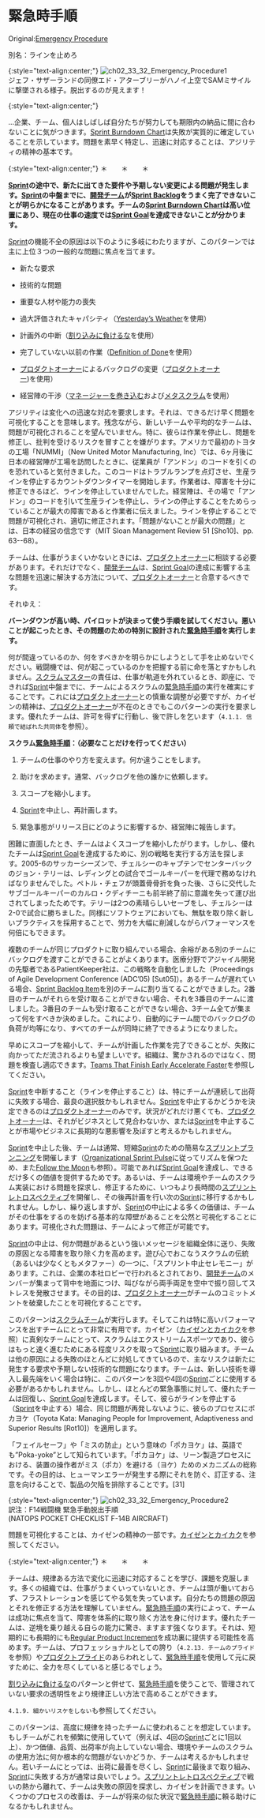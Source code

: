 # 緊急時手順

 Original:[Emergency Procedure](https://sites.google.com/a/scrumplop.org/published-patterns/product-organization-pattern-language/emergency-procedure)

別名：ラインを止めろ

{:style="text-align:center;"}
![ch02_33_32_Emergency_Procedure1](Images/ch02_33_32_Emergency_Procedure1.png)<br>
ジェフ・サザーランドの同僚エド・アターブリーがハノイ上空でSAMミサイルに撃墜される様子。脱出するのが見えます！

{:style="text-align:center;"}


...企業、チーム、個人はしばしば自分たちが努力しても期限内の納品に間に合わないことに気がつきます。[Sprint Burndown Chart](https://sites.google.com/a/scrumplop.org/published-patterns/value-stream/information-radiator/sprint-burndown-chart)は失敗が実質的に確定していることを示しています。問題を素早く特定し、迅速に対応することは、アジリティの精神の基本です。

{:style="text-align:center;"}
＊　　＊　　＊

**[Sprint](https://sites.google.com/a/scrumplop.org/published-patterns/value-stream/sprint)​の途中で、新たに出てきた要件や予期しない変更による問題が発生します。[Sprint](https://sites.google.com/a/scrumplop.org/published-patterns/value-stream/sprint)の中盤までに、[開発チーム](ch02_14_14_Development_Team.md)が[Sprint Backlog](https://sites.google.com/a/scrumplop.org/published-patterns/value-stream/sprint-backlog)をうまく完了できないことが明らかになることがあります。チームの[Sprint Burndown Chart](https://sites.google.com/a/scrumplop.org/published-patterns/value-stream/information-radiator/sprint-burndown-chart)は高い位置にあり、現在の仕事の速度では[Sprint Goal](https://sites.google.com/a/scrumplop.org/published-patterns/value-stream/sprint-goal)を達成できないことが分かります。**

[Sprint](https://sites.google.com/a/scrumplop.org/published-patterns/value-stream/sprint)の機能不全の原因は以下のように多岐にわたりますが、このパターンでは主に上位３つの一般的な問題に焦点を当てます。

* 新たな要求

* 技術的な問題

* 重要な人材や能力の喪失

* 過大評価されたキャパシティ（[Yesterday’s Weather](https://sites.google.com/a/scrumplop.org/published-patterns/value-stream/estimation-points/yesterday-s-weather)​を使用）

* 計画外の中断（[割り込みに負けるな](ch02_34_33_Illegitimus_Non_Interruptus.md)​を使用）

* 完了していない以前の作業（[Definition of Done](https://sites.google.com/a/scrumplop.org/published-patterns/value-stream/definition-of-done)​を使用）

* [プロダクトオーナー](ch02_11_11_Product_Owner.md)によるバックログの変更（[プロダクトオーナー](ch02_11_11_Product_Owner.md))を使用）

* 経営陣の干渉（[マネージャーを巻き込む](ch02_06_6_Involve_the_Managers.md)​および[メタスクラム](ch02_38_37_MetaScrum.md)​​を使用）

アジリティは変化への迅速な対応を要求します。それは、できるだけ早く問題を可視化することを意味します。残念ながら、新しいチームや平均的なチームは、問題が可視化されることを望んでいません。特に、彼らは作業を停止し、問題を修正し、批判を受けるリスクを冒すことを嫌がります。アメリカで最初のトヨタの工場「NUMMI」（New United Motor Manufacturing, Inc）では、6ヶ月後に日本の経営陣が工場を訪問したときに、従業員が「アンドン」のコードを引くのを恐れていると気付きました。このコードはトラブルランプを点灯させ、生産ラインを停止するカウントダウンタイマーを開始します。作業者は、障害を十分に修正できるほど、ラインを停止していませんでした。経営陣は、その場で「アンドン」のコードを引いて生産ラインを停止し、ラインの停止することをためらっていることが最大の障害であると作業者に伝えました。ラインを停止することで問題が可視化され、適切に修正されます。「問題がないことが最大の問題」とは、日本の経営の信念です（MIT Sloan Management Review 51 [Sho10]、pp. 63--68）。

チームは、仕事がうまくいかないときには、[プロダクトオーナー](ch02_11_11_Product_Owner.md)に相談する必要があります。それだけでなく、[開発チーム](ch02_14_14_Development_Team.md)は、[Sprint Goal](https://sites.google.com/a/scrumplop.org/published-patterns/value-stream/sprint-goal)の達成に影響する主な問題を迅速に解決する方法について、[プロダクトオーナー](ch02_11_11_Product_Owner.md)と合意するべきです。

それゆえ：

**バーンダウンが高い時、パイロットが決まって使う手順を試してください。悪いことが起こったとき、その問題のための特別に設計された[緊急時手順](ch02_33_32_Emergency_Procedure.md)を実行します。**

何が間違っているのか、何をすべきかを明らかにしようとして手を止めないでください。戦闘機では、何が起こっているのかを把握する前に命を落とすかもしれません。[スクラムマスター](ch02_20_19_ScrumMaster.md)​の責任は、仕事が軌道を外れているとき、即座に、できれば[Sprint](https://sites.google.com/a/scrumplop.org/published-patterns/value-stream/sprint)中盤までに、チームによるスクラムの[緊急時手順](ch02_33_32_Emergency_Procedure.md)の実行を確実にすることです。これには[プロダクトオーナー](ch02_11_11_Product_Owner.md)との慎重な調整が必要ですが、カイゼンの精神は、[プロダクトオーナー](ch02_11_11_Product_Owner.md)が不在のときでもこのパターンの実行を要求します。優れたチームは、許可を得ずに行動し、後で許しを乞います（`4.1.1. 信頼で結ばれた共同体`を参照）。

**スクラム[緊急時手順](ch02_33_32_Emergency_Procedure.md)：（必要なことだけを行ってください）**

1. チームの仕事のやり方を変えます。何か違うことをします。

1. 助けを求めます。通常、バックログを他の誰かに依頼します。

1. スコープを縮小します。

1. [Sprint](https://sites.google.com/a/scrumplop.org/published-patterns/value-stream/sprint)を中止し、再計画します。

1. 緊急事態がリリース日にどのように影響するか、経営陣に報告します。

困難に直面したとき、チームはよくスコープを縮小したがります。しかし、優れたチームは[Sprint Goal](https://sites.google.com/a/scrumplop.org/published-patterns/value-stream/sprint-goal)を達成するために、別の戦略を実行する方法を探します。2005-6のサッカーシーズンで、チェルシーのキャプテンでセンターバックのジョン・テリーは、レディングとの試合でゴールキーパーを代理で務めなければなりませんでした。ペトル・チェフが頭蓋骨骨折を負った後、さらに交代したサブゴールキーパーのカルロ・クディチーニも前半終了前に意識を失って運び出されてしまったためです。テリーは2つの素晴らしいセーブをし、チェルシーは2-0で試合に勝ちました。同様にソフトウェアにおいても、無駄を取り除く新しいプラクティスを採用することで、労力を大幅に削減しながらパフォーマンスを何倍にもできます。

複数のチームが同じプロダクトに取り組んでいる場合、余裕がある別のチームにバックログを渡すことができることがよくあります。医療分野でアジャイル開発の先駆者であるPatientKeeper社は、この戦略を自動化しました（Proceedings of Agile Development Conference (ADC’05) [Sut05]）。あるチームが遅れている場合、[Sprint Backlog Item](https://sites.google.com/a/scrumplop.org/published-patterns/value-stream/sprint-backlog/sprint-backlog-item)​を別のチームに割り当てることができました。2番目のチームがそれらを受け取ることができない場合、それを3番目のチームに渡しました。3番目のチームも受け取ることができない場合、3チーム全てが集まって何をすべきか決めました。これにより、自動的にチーム間でのバックログの負荷が均等になり、すべてのチームが同時に終了できるようになりました。

早めにスコープを縮小して、チームが計画した作業を完了できることが、失敗に向かってただ流されるよりも望ましいです。組織は、驚かされるのではなく、問題を検査し適応できます。[Teams That Finish Early Accelerate Faster](https://sites.google.com/a/scrumplop.org/published-patterns/retrospective-pattern-language/teams-that-finish-early-accelerate-faster)を参照してください。

[Sprint](https://sites.google.com/a/scrumplop.org/published-patterns/value-stream/sprint)を中断すること（ラインを停止すること）は、特にチームが連続して出荷に失敗する場合、最良の選択肢かもしれません。[Sprint](https://sites.google.com/a/scrumplop.org/published-patterns/value-stream/sprint)を中止するかどうかを決定できるのは[プロダクトオーナー](ch02_11_11_Product_Owner.md)のみです。状況がどれだけ悪くても、[プロダクトオーナー](ch02_11_11_Product_Owner.md)は、それがビジネスとして見合わないか、または[Sprint](https://sites.google.com/a/scrumplop.org/published-patterns/value-stream/sprint)を中止することが市場やビジネスに長期的な悪影響を及ぼすと考えるかもしれません。

[Sprint](https://sites.google.com/a/scrumplop.org/published-patterns/value-stream/sprint)を中止した後、チームは通常、短縮[Sprint](https://sites.google.com/a/scrumplop.org/published-patterns/value-stream/sprint)のための簡易な​​[スプリントプランニング](ch02_25_24_Sprint_Planning.md)​を開催します（[Organizational Sprint Pulse](http://sites.google.com/a/scrumplop.org/published-patterns/product-organization-pattern-language/organizational-sprint-pulse)に従ってリズムを保つため、また[Follow the Moon](https://sites.google.com/a/scrumplop.org/published-patterns/value-stream/sprint/follow-the-moon)も参照）。可能であれば[Sprint Goal](https://sites.google.com/a/scrumplop.org/published-patterns/value-stream/sprint-goal)を達成し、できるだけ多くの価値を提供するためです。あるいは、チームは環境やチームのスクラム実装における問題を探求し、修正するために、いつもより長時間の[スプリントレトロスペクティブ](ch02_37_36_Sprint_Retrospective.md)​を開催し、その後再計画を行い次の[Sprint](https://sites.google.com/a/scrumplop.org/published-patterns/value-stream/sprint)に移行するかもしれません。しかし、繰り返しますが、[Sprint](https://sites.google.com/a/scrumplop.org/published-patterns/value-stream/sprint)の中止による多くの価値は、チームがその仕事をするのを妨げる基本的な障壁があることを公然と可視化することにあります。可視化された問題は、チームによって修正が可能です。

[Sprint](https://sites.google.com/a/scrumplop.org/published-patterns/value-stream/sprint)の中止は、何か問題があるという強いメッセージを組織全体に送り、失敗の原因となる障害を取り除く力を高めます。遊び心でおこなうスクラムの伝統（あるいは少なくともメタファー）の一つに、「スプリント中止セレモニー」があります。これは、企業の本社ロビーで行われるとされており、[開発チーム](ch02_14_14_Development_Team.md)のメンバーが集まって背中を地面につけ、叫びながら両手両足を空中で振り回してストレスを発散させます。その目的は、[プロダクトオーナー](ch02_11_11_Product_Owner.md)がチームのコミットメントを破棄したことを可視化することです。

このパターンは[スクラムチーム](ch02_07_7_Scrum_Team.md)​が実行します。そしてこれは特に高いパフォーマンスを出すチームにとって非常に有用です。カイゼン（[カイゼンとカイカク](ch02_19_Kaizen_and_Kaikaku.md)を参照）に真剣なチームにとって、スクラムはエクストリームスポーツであり、彼らはもっと速く進むためにある程度リスクを取って[Sprint](https://sites.google.com/a/scrumplop.org/published-patterns/value-stream/sprint)に取り組みます。チームは他の原因による失敗のほとんどに対処してきているので、主なリスクは新たに発生する要求や予期しない技術的な問題になります。チームは、新しい技術を導入し最先端をいく場合は特に、このパターンを3回や4回の[Sprint](https://sites.google.com/a/scrumplop.org/published-patterns/value-stream/sprint)ごとに使用する必要があるかもしれません。しかし、ほとんどの緊急事態に対して、優れたチームは回復し、[Sprint Goal](https://sites.google.com/a/scrumplop.org/published-patterns/value-stream/sprint-goal)を達成します。そして、彼らがラインを停止する（[Sprint](https://sites.google.com/a/scrumplop.org/published-patterns/value-stream/sprint)を中止する）場合、同じ問題が再発しないように、彼らのプロセスにポカヨケ（Toyota Kata: Managing People for Improvement, Adaptiveness and Superior Results [Rot10]）を適用します。

「フェイルセーフ」や「ミスの防止」という意味の「ポカヨケ」は、英語でも”Poka-yoke”として知られています。「ポカヨケ」は、リーン製造プロセスにおける、装置の操作者がミス（ポカ）を避ける（ヨケ）ためのメカニズムの総称です。その目的は、ヒューマンエラーが発生する際にそれを防ぐ、訂正する、注意を向けることで、製品の欠陥を排除することです。[31]

{:style="text-align:center;"}
![ch02_33_32_Emergency_Procedure2](Images/ch02_33_32_Emergency_Procedure2.png)<br>
訳注：F14戦闘機 緊急手動脱出手順<br>(NATOPS POCKET CHECKLIST F-14B AIRCRAFT)

問題を可視化することは、カイゼンの精神の一部です。[カイゼンとカイカク](ch02_19_Kaizen_and_Kaikaku.md)​を参照してください。

{:style="text-align:center;"}
＊　　＊　　＊

チームは、規律ある方法で変化に迅速に対応することを学び、課題を克服します。多くの組織では、仕事がうまくいっていないとき、チームは頭が働いておらず、フラストレーションを感じてやる気を失っています。自分たちの問題の原因とそれを修正する方法を理解していません。[緊急時手順](ch02_33_32_Emergency_Procedure.md)の実行によって、チームは成功に焦点を当て、障害を体系的に取り除く方法を身に付けます。優れたチームは、逆境を乗り越える自らの能力に驚き、ますます強くなります。それは、短期的にも長期的にも​[Regular Product Increment](https://sites.google.com/a/scrumplop.org/published-patterns/value-stream/regular-product-increment)​を成功裏に提供する可能性を高めます。チームは、プロフェッショナルとしての誇り（`4.2.13. チームのプライド`を参照）や[プロダクトプライド](ch02_39_38_Product_Pride.md)のあらわれとして、[緊急時手順](ch02_33_32_Emergency_Procedure.md)を使用して元に戻すために、全力を尽くしていると感じるでしょう。

[割り込みに負けるな](ch02_34_33_Illegitimus_Non_Interruptus.md)のパターンと併せて、[緊急時手順](ch02_33_32_Emergency_Procedure.md)を使うことで、管理されていない要求の透明性をより規律正しい方法で高めることができます。

`4.1.9. 細かいリスケをしない`も参照してください。

このパターンは、高度に規律を持ったチームに使われることを想定しています。もしチームがこれを頻繁に使用していて（例えば、4回の[Sprint](https://sites.google.com/a/scrumplop.org/published-patterns/value-stream/sprint)ごとに1回以上）、かつ価値、品質、出荷率が向上していない場合、環境やチームのスクラムの使用方法に何か根本的な問題がないかどうか、チームは考えるかもしれません。若いチームにとっては、出荷に最善を尽くし、[Sprint](https://sites.google.com/a/scrumplop.org/published-patterns/value-stream/sprint)に最後まで取り組み、[Sprint](https://sites.google.com/a/scrumplop.org/published-patterns/value-stream/sprint)に失敗する方が通常は良いでしょう。[スプリントレトロスペクティブ](ch02_37_36_Sprint_Retrospective.md)で戦いの熱から離れて、チームは失敗の原因を探求し、カイゼンを計画できます。いくつかのプロセスの改善は、チームが将来の似た状況で[緊急時手順](ch02_33_32_Emergency_Procedure.md)に頼る助けになるかもしれません。

